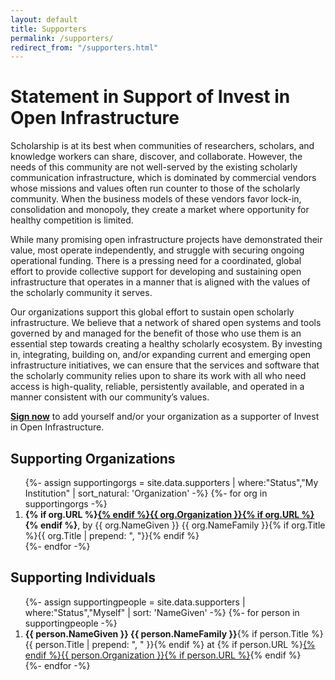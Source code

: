 ```yaml
---
layout: default
title: Supporters
permalink: /supporters/
redirect_from: "/supporters.html"
---
```


# Statement in Support of Invest in Open Infrastructure
Scholarship is at its best when communities of researchers, scholars, and knowledge workers can share, discover, and collaborate. However, the needs of this community are not well-served by the existing scholarly communication infrastructure, which is dominated by commercial vendors whose missions and values often run counter to those of the scholarly community. When the business models of these vendors favor lock-in, consolidation and monopoly, they create a market where opportunity for healthy competition is limited.

While many promising open infrastructure projects have demonstrated their value, most operate independently, and struggle with securing ongoing operational funding. There is a pressing need for a coordinated, global effort to provide collective support for developing and sustaining open infrastructure that operates in a manner that is aligned with the values of the scholarly community it serves.

Our organizations support this global effort to sustain open scholarly infrastructure. We believe that a network of shared open systems and tools governed by and managed for the benefit of those who use them is an essential step towards creating a healthy scholarly ecosystem. By investing in, integrating, building on, and/or expanding current and emerging open infrastructure initiatives, we can ensure that the services and software that the scholarly community relies upon to share its work with all who need access is high-quality, reliable, persistently available, and operated in a manner consistent with our community’s values.

**[Sign now](https://forms.gle/C9HRedT3Fbsns82T8)** to add yourself and/or your organization as a supporter of Invest in Open Infrastructure.

## Supporting Organizations
<ol>
  {%- assign supportingorgs = site.data.supporters | where:"Status","My Institution" | sort_natural: 'Organization' -%}
  {%- for org in supportingorgs -%}
    <li><b>{% if org.URL %}<a href="{{ org.URL }}">{% endif %}{{ org.Organization }}{% if org.URL %}</a>{% endif %}</b>, by {{ org.NameGiven }} {{ org.NameFamily }}{% if org.Title %}{{ org.Title | prepend: ", "}}{% endif %}</li>
  {%- endfor -%}
</ol>

## Supporting Individuals
<ol>
  {%- assign supportingpeople = site.data.supporters | where:"Status","Myself" | sort: 'NameGiven' -%}
  {%- for person in supportingpeople -%}
    <li><b>{{ person.NameGiven }} {{ person.NameFamily }}</b>{% if person.Title %}{{ person.Title | prepend: ", " }}{% endif %} at {% if person.URL %}<a href="{{ person.URL }}">{% endif %}{{ person.Organization }}{% if person.URL %}</a>{% endif %}</li>
  {%- endfor -%}
</ol>
